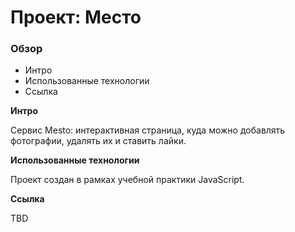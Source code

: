 # Проект: Место

### Обзор
* Интро
* Использованные технологии
* Ссылка

**Интро**

Сервис Mesto: интерактивная страница, куда можно добавлять фотографии, удалять их и ставить лайки.

**Использованные технологии**

Проект создан в рамках учебной практики JavaScript.

**Ссылка**

TBD

